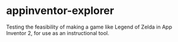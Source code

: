 # appinventor-explorer
Testing the feasibility of making a game like Legend of Zelda in App Inventor 2, for use as an instructional tool.
